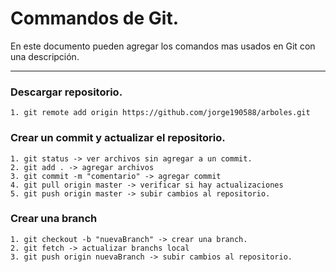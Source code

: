 Commandos de Git.
===================


En este documento pueden agregar los comandos mas usados en Git con una descripción.

----------

### Descargar repositorio.

```
1. git remote add origin https://github.com/jorge190588/arboles.git
```

### Crear un commit y actualizar el repositorio.

```
1. git status -> ver archivos sin agregar a un commit.
2. git add . -> agregar archivos
3. git commit -m "comentario" -> agregar commit
4. git pull origin master -> verificar si hay actualizaciones
5. git push origin master -> subir cambios al repositorio.
```

### Crear una branch

```
1. git checkout -b "nuevaBranch" -> crear una branch.
2. git fetch -> actualizar branchs local
3. git push origin nuevaBranch -> subir cambios al repositorio.
```
